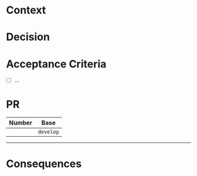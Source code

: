 # Context

<What is the issue that we are seeing that is motivating this decision or
change. Give any elements that help understanding where this issue comes from.
Leave no room for suggestions or implicit deduction.>


# Decision

<Give details about the architectural decision and what it is doing. Be
extensive: use schemas and references when possible. Do not hesitate to use
schemas and references when possible.>


# Acceptance Criteria

<Use standard vocabulary to describe requirement levels RFC-2119: Must-Should-May.
e.g.: The API _must_ support creation of wallets through a dedicated endpoint.>

- [ ] ...


# PR

| Number    | Base      |
| ---       | ---       |
| [][PR-1] | `develop` |

[PR-1]: https://github.com/input-output-hk/cardano-wallet/pull/ 


---

# Consequences

<To be completed in retrospective. What becomes easier or more difficult to do
because of this change.>
